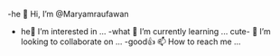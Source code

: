 -he 👋 Hi, I’m @Maryamraufawan
- he👀 I’m interested in ...
-what 🌱 I’m currently learning ...
cute- 💞️ I’m looking to collaborate on ...
-good👍 📫 How to reach me ...

<!---
Maryamraufawan/Maryamraufawan is a ✨ special ✨ repository because its `README.md` (this file) appears on your GitHub profile.
You can click the Preview link to take a look at your changes.
--->

